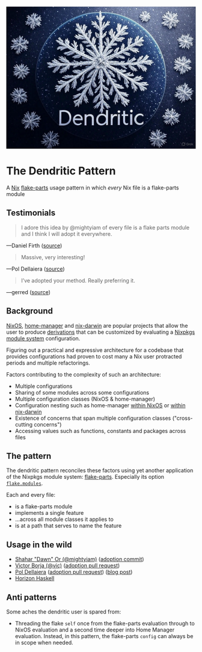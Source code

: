 ![logo](./logo.jpg)

# The Dendritic Pattern

A [Nix](https://nix.dev) [flake-parts](https://flake.parts) usage pattern in which _every_ Nix file is a flake-parts module

## Testimonials

> I adore this idea by @mightyiam of every file is a flake parts module and I think I will adopt it everywhere.

—Daniel Firth ([source](https://x.com/locallycompact/status/1909188620038046038))

> Massive, very interesting!

—Pol Dellaiera ([source](https://discourse.nixos.org/t/pattern-every-file-is-a-flake-parts-module/61271/2?u=mightyiam))

> I’ve adopted your method. Really preferring it.

—gerred ([source](https://x.com/devgerred/status/1909206297532117469))

## Background

[NixOS](https://nixos.org/manual/nixos/unstable/),
[home-manager](https://github.com/nix-community/home-manager) and
[nix-darwin](https://github.com/nix-darwin/nix-darwin)
are popular projects that allow the user to produce [derivations](https://nix.dev/tutorials/nix-language.html#derivations)
that can be customized by evaluating a [Nixpkgs module system](https://nix.dev/tutorials/module-system/) configuration.

Figuring out a practical and expressive architecture for a codebase that provides configurations had proven to cost many a Nix user protracted periods and multiple refactorings.

Factors contributing to the complexity of such an architecture:

- Multiple configurations
- Sharing of some modules across some configurations
- Multiple configuration classes (NixOS & home-manager)
- Configuration nesting such as home-manager [within NixOS](https://nix-community.github.io/home-manager/index.xhtml#sec-install-nixos-module) or [within nix-darwin](https://nix-community.github.io/home-manager/index.xhtml#sec-install-nix-darwin-module)
- Existence of concerns that span multiple configuration classes ("cross-cutting concerns")
- Accessing values such as functions, constants and packages across files

## The pattern

The dendritic pattern reconciles these factors using yet another application of the Nixpkgs module system: [flake-parts](https://flake.parts).
Especially its option [`flake.modules`](https://flake.parts/options/flake-parts-modules.html).

Each and every file:
- is a flake-parts module
- implements a single feature
- ...across all module classes it applies to
- is at a path that serves to name the feature

## Usage in the wild

- [Shahar "Dawn" Or (@mightyiam)](https://github.com/mightyiam/infra) ([adoption commit](https://github.com/mightyiam/infra/commit/b45e9e13759017fe18950ccc3b6deee2347e9175))
- [Victor Borja (@vic)](https://github.com/vic/vix) ([adoption pull request](https://github.com/vic/vix/pull/115))
- [Pol Dellaiera](https://github.com/drupol/nixos-x260) ([adoption pull request](https://github.com/drupol/nixos-x260/pull/83)) ([blog post](https://not-a-number.io/2025/refactoring-my-infrastructure-as-code-configurations/))
- [Horizon Haskell](https://gitlab.horizon-haskell.net/nix/gitlab-ci)

## Anti patterns

Some aches the dendritic user is spared from:

- Threading the flake `self` once from the flake-parts evaluation through to NixOS evaluation and a second time deeper into Home Manager evaluation.
Instead, in this pattern, the flake-parts `config` can always be in scope when needed.
